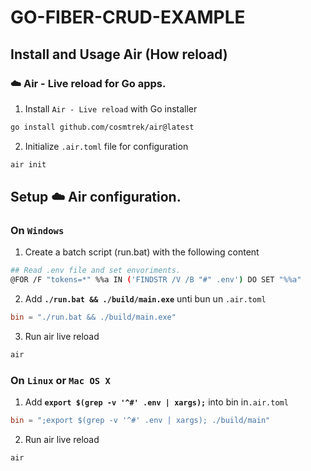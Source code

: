 # **GO-FIBER-CRUD-EXAMPLE**

## Install and Usage Air (How reload)

### ☁️ Air - Live reload for Go apps.
1. Install `Air - Live reload` with Go installer
```bash
go install github.com/cosmtrek/air@latest
```
2. Initialize `.air.toml` file for configuration
```bash
air init
```

## Setup ☁️ Air configuration.


### On **`Windows`**
1. Create a batch script (run.bat) with the following content
```bash
## Read .env file and set envoriments.
@FOR /F "tokens=*" %%a IN ('FINDSTR /V /B "#" .env') DO SET "%%a"
```

2. Add **`./run.bat && ./build/main.exe`** unti bun un `.air.toml`
```toml
bin = "./run.bat && ./build/main.exe"
```

3. Run air live reload
```bash
air
```


### On **`Linux`** or **`Mac OS X`**
1. Add **`export $(grep -v '^#' .env | xargs);`** into bin  in`.air.toml`
```toml
bin = ";export $(grep -v '^#' .env | xargs); ./build/main"
```

2. Run air live reload
```bash
air
```